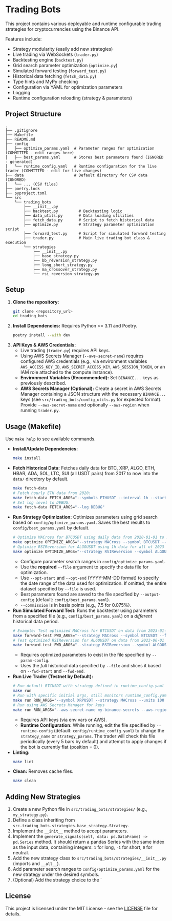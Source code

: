 # Trading Bots

This project contains various deployable and runtime configurable trading strategies for cryptocurrencies using the Binance API.

Features include:
- Strategy modularity (easily add new strategies)
- Live trading via WebSockets (`trader.py`)
- Backtesting engine (`backtest.py`)
- Grid search parameter optimization (`optimize.py`)
- Simulated forward testing (`forward_test.py`)
- Historical data fetching (`fetch_data.py`)
- Type hints and MyPy checking
- Configuration via YAML for optimization parameters
- Logging
- Runtime configuration reloading (strategy & parameters)

## Project Structure

```
.
├── .gitignore
├── Makefile
├── README.md
├── config
│   ├── optimize_params.yaml  # Parameter ranges for optimization (COMMITTED - edit ranges here)
│   ├── best_params.yaml      # Stores best parameters found (IGNORED - generated)
│   └── runtime_config.yaml   # Runtime configuration for the live trader (COMMITTED - edit for live changes)
├── data                      # Default directory for CSV data (IGNORED)
│   └── ... (CSV files)
├── poetry.lock
├── pyproject.toml
└── src
    └── trading_bots
        ├── __init__.py
        ├── backtest.py         # Backtesting logic
        ├── data_utils.py       # Data loading utilities
        ├── fetch_data.py       # Script to fetch historical data
        ├── optimize.py         # Strategy parameter optimization script
        ├── forward_test.py     # Script for simulated forward testing
        ├── trader.py           # Main live trading bot class & execution
        └── strategies
            ├── __init__.py
            ├── base_strategy.py
            ├── bb_reversion_strategy.py
            ├── long_short_strategy.py
            ├── ma_crossover_strategy.py
            └── rsi_reversion_strategy.py
```

## Setup

1.  **Clone the repository:**
    ```bash
    git clone <repository_url>
    cd trading_bots
    ```
2.  **Install Dependencies:** Requires Python >= 3.11 and Poetry.
    ```bash
    poetry install --with dev
    ```
3.  **API Keys & AWS Credentials:**
    *   Live trading (`trader.py`) requires API keys.
    *   Using AWS Secrets Manager (`--aws-secret-name`) requires configured AWS credentials (e.g., via environment variables `AWS_ACCESS_KEY_ID`, `AWS_SECRET_ACCESS_KEY`, `AWS_SESSION_TOKEN`, or an IAM role attached to the compute instance).
    *   **Environment Variables (Recommended):** Set `BINANCE...` keys as previously described.
    *   **AWS Secrets Manager (Optional):** Create a secret in AWS Secrets Manager containing a JSON structure with the necessary `BINANCE...` keys (see `src/trading_bots/config_utils.py` for expected format). Provide `--aws-secret-name` and optionally `--aws-region` when running `trader.py`.

## Usage (Makefile)

Use `make help` to see available commands.

*   **Install/Update Dependencies:**
    ```bash
    make install
    ```
*   **Fetch Historical Data:** Fetches daily data for BTC, XRP, ALGO, ETH, HBAR, ADA, SOL, LTC, SUI (all USDT pairs) from 2017 to now into the `data/` directory by default.
    ```bash
    make fetch-data
    # Fetch hourly ETH data from 2020:
    make fetch-data FETCH_ARGS="--symbols ETHUSDT --interval 1h --start 2020-01-01"
    # Set log level to DEBUG:
    make fetch-data FETCH_ARGS="--log DEBUG"
    ```
*   **Run Strategy Optimization:** Optimizes parameters using grid search based on `config/optimize_params.yaml`. Saves the best results to `config/best_params.yaml` by default.
    ```bash
    # Optimize MACross for BTCUSDT using daily data from 2020-01-01 to 2022-12-31
    make optimize OPTIMIZE_ARGS="--strategy MACross --symbol BTCUSDT --file data/BTCUSDT_1d.csv --opt-start 2020-01-01 --opt-end 2022-12-31 --units 0.01 --commission 7.5"
    # Optimize RSIReversion for ALGOUSDT using 1h data for all of 2023
    make optimize OPTIMIZE_ARGS="--strategy RSIReversion --symbol ALGOUSDT --file data/ALGOUSDT_1h.csv --opt-start 2023-01-01 --opt-end 2023-12-31 --units 100 --metric win_rate --commission 7.5"
    ```
    *   Configure parameter search ranges in `config/optimize_params.yaml`.
    *   Use the **required** `--file` argument to specify the data file for optimization.
    *   Use `--opt-start` and `--opt-end` (YYYY-MM-DD format) to specify the date range of the data used for optimization. If omitted, the entire dataset specified by `--file` is used.
    *   Best parameters found are saved to the file specified by `--output-config` (default: `config/best_params.yaml`).
    *   `--commission` is in basis points (e.g., 7.5 for 0.075%).
*   **Run Simulated Forward Test:** Runs the backtester using parameters from a specified file (e.g., `config/best_params.yaml`) on a *different* historical data period.
    ```bash
    # Example: Test optimized MACross for BTCUSDT on data from 2023-01-01 onwards
    make forward-test FWD_ARGS="--strategy MACross --symbol BTCUSDT --file data/BTCUSDT_1d.csv --fwd-start 2023-01-01 --param-config config/best_params.yaml --units 0.01 --commission 7"
    # Test optimized RSIReversion for ALGOUSDT on data from 2023-06-01 to 2023-12-31
    make forward-test FWD_ARGS="--strategy RSIReversion --symbol ALGOUSDT --file data/ALGOUSDT_1d.csv --fwd-start 2023-06-01 --fwd-end 2023-12-31 --param-config config/best_params.yaml --units 100 --commission 7"
    ```
    *   Requires optimized parameters to exist in the file specified by `--param-config`.
    *   Uses the *full* historical data specified by `--file` and slices it based on `--fwd-start` and `--fwd-end`.
*   **Run Live Trader (Testnet by Default):**
    ```bash
    # Run default BTCUSDT with strategy defined in runtime_config.yaml (initially LongShort)
    make run
    # Run with specific initial args, still monitors runtime_config.yaml for changes
    make run RUN_ARGS="--symbol XRPUSDT --strategy MACross --units 100 --runtime-config config/my_runtime.yaml"
    # Run using AWS Secrets Manager for keys
    make run RUN_ARGS="--aws-secret-name my-binance-secrets --aws-region eu-west-1"
    ```
    *   Requires API keys (via env vars or AWS).
    *   **Runtime Configuration:** While running, edit the file specified by `--runtime-config` (default: `config/runtime_config.yaml`) to change the `strategy_name` or `strategy_params`. The trader will check this file periodically (every 5 bars by default) and attempt to apply changes if the bot is currently flat (position = 0).
*   **Linting:**
    ```bash
    make lint
    ```
*   **Clean:** Removes cache files.
    ```bash
    make clean
    ```

## Adding New Strategies

1.  Create a new Python file in `src/trading_bots/strategies/` (e.g., `my_strategy.py`).
2.  Define a class inheriting from `src.trading_bots.strategies.base_strategy.Strategy`.
3.  Implement the `__init__` method to accept parameters.
4.  Implement the `generate_signals(self, data: pd.DataFrame) -> pd.Series` method. It should return a pandas Series with the same index as the input data, containing integers: `1` for long, `-1` for short, `0` for neutral.
5.  Add the new strategy class to `src/trading_bots/strategies/__init__.py` (imports and `__all__`).
6.  Add parameter search ranges to `config/optimize_params.yaml` for the new strategy under the desired symbols.
7.  (Optional) Add the strategy choice to the `

## License

This project is licensed under the MIT License - see the [LICENSE](LICENSE) file for details.